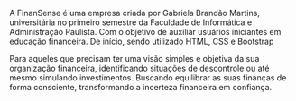 A FinanSense é uma empresa criada por Gabriela Brandão Martins, universitária no primeiro semestre da Faculdade de Informática e Administração Paulista. Com o objetivo de auxiliar usuários iniciantes em educação financeira.
De início, sendo utilizado HTML, CSS e Bootstrap

Para aqueles que precisam ter uma visão simples e objetiva da sua organização financeira, identificando situações de descontrole ou até mesmo simulando investimentos. Buscando equilibrar as suas finanças de forma consciente, transformando a incerteza financeira em confiança.